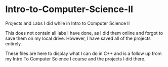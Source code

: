 # Intro-to-Computer-Science-II
Projects and Labs I did while in Intro to Computer Science II

This does not contain all labs I have done, as I did them online and forgot to 
save them on my local drive. However, I have saved all of the projects entirely.

These files are here to display what I can do in C++ and is a follow up from my
Intro To Computer Science I course and the projects I did there.

